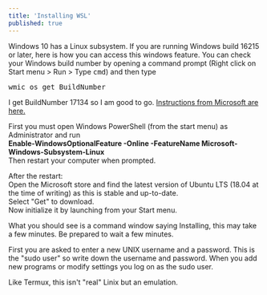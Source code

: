 ```yaml
---
title: 'Installing WSL'
published: true
---
```


<p>Windows 10 has a Linux subsystem. If you are running Windows build 16215 or later, here is how you can access this windows feature. You can check your Windows build number by opening a command prompt (Right click on Start menu &gt; Run &gt; Type <kbd>cmd</kbd>)
    and then type
</p>


<p><kbd>
wmic os get BuildNumber
</kbd></p>


I get BuildNumber 17134 so I am good to go. [Instructions from Microsoft are here.](https://docs.microsoft.com/en-us/windows/wsl/install-win10)


<p>First you must open Windows PowerShell (from the start menu) as Administrator and run <br><b> Enable-WindowsOptionalFeature -Online -FeatureName Microsoft-Windows-Subsystem-Linux</b><br> Then restart your computer when prompted.</p>


<p>After the restart: <br> Open the Microsoft store and find the latest version of Ubuntu LTS (18.04 at the time of writing) as this is stable and up-to-date.<br> Select "Get" to download.<br> Now initialize it by launching from your Start menu.<br></p>


<p>What you should see is a command window saying Installing, this may take a few minutes. Be prepared to wait a few minutes.</p>


<p>First you are asked to enter a new UNIX username and a password. This is the "sudo user" so write down the username and password. When you add new programs or modify settings you log on as the sudo user.</p>
<p>Like Termux, this isn't "real" Linix but an emulation. <br></p>